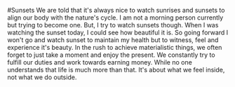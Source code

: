 #Sunsets
We are told that it's always nice to watch sunrises and sunsets to align our body with the nature's cycle. I am not a morning person currently but trying to become one. But, I try to watch sunsets though.
When I was watching the sunset today, I could see how beautiful it is. So going forward I won't go and watch sunset to maintain my health but to witness, feel and experience it's beauty.
In the rush to achieve materialistic things, we often forget to just take a moment and enjoy the present. We constantly try to fulfill our duties and work towards earning money. 
While no one understands that life is much more than that. It's about what we feel inside, not what we do outside.
